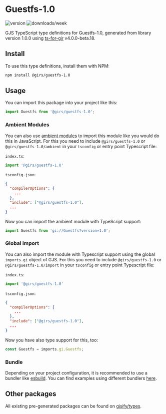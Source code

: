 
# Guestfs-1.0

![version](https://img.shields.io/npm/v/@girs/guestfs-1.0)
![downloads/week](https://img.shields.io/npm/dw/@girs/guestfs-1.0)


GJS TypeScript type definitions for Guestfs-1.0, generated from library version 1.0.0 using [ts-for-gir](https://github.com/gjsify/ts-for-gir) v4.0.0-beta.18.


## Install

To use this type definitions, install them with NPM:
```bash
npm install @girs/guestfs-1.0
```

## Usage

You can import this package into your project like this:
```ts
import Guestfs from '@girs/guestfs-1.0';
```

### Ambient Modules

You can also use [ambient modules](https://github.com/gjsify/ts-for-gir/tree/main/packages/cli#ambient-modules) to import this module like you would do this in JavaScript.
For this you need to include `@girs/guestfs-1.0` or `@girs/guestfs-1.0/ambient` in your `tsconfig` or entry point Typescript file:

`index.ts`:
```ts
import '@girs/guestfs-1.0'
```

`tsconfig.json`:
```json
{
  "compilerOptions": {
    ...
  },
  "include": ["@girs/guestfs-1.0"],
  ...
}
```

Now you can import the ambient module with TypeScript support: 

```ts
import Guestfs from 'gi://Guestfs?version=1.0';
```

### Global import

You can also import the module with Typescript support using the global `imports.gi` object of GJS.
For this you need to include `@girs/guestfs-1.0` or `@girs/guestfs-1.0/import` in your `tsconfig` or entry point Typescript file:

`index.ts`:
```ts
import '@girs/guestfs-1.0'
```

`tsconfig.json`:
```json
{
  "compilerOptions": {
    ...
  },
  "include": ["@girs/guestfs-1.0"],
  ...
}
```

Now you have also type support for this, too:

```ts
const Guestfs = imports.gi.Guestfs;
```

### Bundle

Depending on your project configuration, it is recommended to use a bundler like [esbuild](https://esbuild.github.io/). You can find examples using different bundlers [here](https://github.com/gjsify/ts-for-gir/tree/main/examples).

## Other packages

All existing pre-generated packages can be found on [gjsify/types](https://github.com/gjsify/types).

